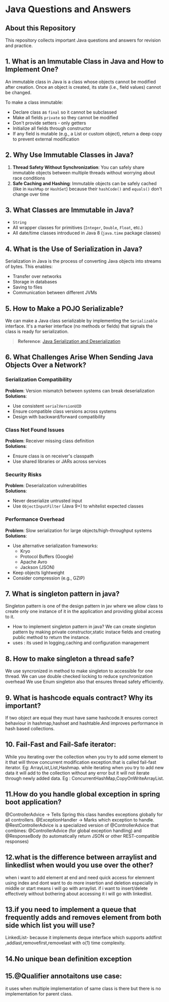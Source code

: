 # Java Questions and Answers

## About this Repository

This repository collects important Java questions and answers for revision and practice.

## 1. What is an Immutable Class in Java and How to Implement One?

An immutable class in Java is a class whose objects cannot be modified after creation. Once an object is created, its state (i.e., field values) cannot be changed.

To make a class immutable:
- Declare class as `final` so it cannot be subclassed
- Make all fields `private` so they cannot be modified
- Don't provide setters - only getters
- Initialize all fields through constructor
- If any field is mutable (e.g., a List or custom object), return a deep copy to prevent external modification

## 2. Why Use Immutable Classes in Java?

1. **Thread Safety Without Synchronization**: You can safely share immutable objects between multiple threads without worrying about race conditions
2. **Safe Caching and Hashing**: Immutable objects can be safely cached (like in `HashMap` or `HashSet`) because their `hashCode()` and `equals()` don't change over time

## 3. What Classes are Immutable in Java?

- `String`
- All wrapper classes for primitives (`Integer`, `Double`, `Float`, etc.)
- All date/time classes introduced in Java 8 (`java.time` package classes)

## 4. What is the Use of Serialization in Java?

Serialization in Java is the process of converting Java objects into streams of bytes. This enables:
- Transfer over networks
- Storage in databases
- Saving to files
- Communication between different JVMs

## 5. How to Make a POJO Serializable?

We can make a Java class serializable by implementing the `Serializable` interface. It's a marker interface (no methods or fields) that signals the class is ready for serialization.

> **Reference**: [Java Serialization and Deserialization](https://www.geeksforgeeks.org/java/serialization-and-deserialization-in-java)

## 6. What Challenges Arise When Sending Java Objects Over a Network?

### Serialization Compatibility
**Problem**: Version mismatch between systems can break deserialization  
**Solutions**:
- Use consistent `serialVersionUID`
- Ensure compatible class versions across systems
- Design with backward/forward compatibility

### Class Not Found Issues
**Problem**: Receiver missing class definition  
**Solutions**:
- Ensure class is on receiver's classpath
- Use shared libraries or JARs across services

### Security Risks
**Problem**: Deserialization vulnerabilities  
**Solutions**:
- Never deserialize untrusted input
- Use `ObjectInputFilter` (Java 9+) to whitelist expected classes

### Performance Overhead
**Problem**: Slow serialization for large objects/high-throughput systems  
**Solutions**:
- Use alternative serialization frameworks:
  - Kryo
  - Protocol Buffers (Google)
  - Apache Avro
  - Jackson (JSON)
- Keep objects lightweight
- Consider compression (e.g., GZIP)

## 7. What is singleton pattern in java?
Singleton pattern is one of the design pattern in jav where we allow class to create only one instance of it in the application and providing global access to it.
 * How to implement singleton pattern in java?
We can create singleton pattern by making private constructor,static instace fields and creating public method to return the instance.
 * uses : 
    its used in logging,caching and configuration management
## 8. How to make singleton a thread safe?
We use syncronized in method to make singleton to accessible for one thread.
We can use double checked locking to reduce synchronization overhead
We use Enum singleton also that ensures thread safety efficiently.

## 9. What is hashcode equals contract? Why its important?
If two object are equal they must have same hashcode.It ensures correct behaviour in hashmap,hashset and hashtable.And improves performance in hash based collections.

## 10. Fail-Fast and Fail-Safe iterator: 
While you iterating over the collection when you try to add some element to it that will throw concurrent modification exception.that is called fail-fast iterator.
Eg: ArrayList,List,Hashmap.
while iterating when you try to add new data it will add to the collection without any error but it will not iterate through newly added data.
Eg : ConcurrentHashMap,CopyOnWriteArrayList.

## 11.How do you handle global exception in spring boot application?
@ControllerAdvice → Tells Spring this class handles exceptions globally for all controllers.
@ExceptionHandler → Marks which exception to handle.
@RestControllerAdvice is a specialized version of @ControllerAdvice that combines:
@ControllerAdvice (for global exception handling)
and
@ResponseBody (to automatically return JSON or other REST-compatible responses)

## 12.what is the difference between arraylist and linkedlist when would you use over the other?
when i want to add element at end and need quick access for elemnent using index and dont want to do more insertion and deletion especially in middle or start means i will go with arraylist.
if i want to insert/delete effectively without bothering about accessing it i will go with linkedlist.

## 13.if you need to implement a queue that frequently adds and removes element from both side which list you will use?
LinkedList- because it implements deque interface which supports addfirst ,addlast,removefirst,removelast with o(1) time complexity.
## 14.No unique bean definition exception
## 15.@Qualifier annotaitons use case:
it uses when multiple implementation of same class is there but there is no implementation for parent class. 

